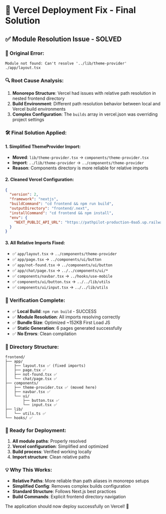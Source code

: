# 🚀 Vercel Deployment Fix - Final Solution

## ✅ **Module Resolution Issue - SOLVED**

### **🐛 Original Error:**
```
Module not found: Can't resolve '../lib/theme-provider'
./app/layout.tsx
```

### **🔍 Root Cause Analysis:**
1. **Monorepo Structure**: Vercel had issues with relative path resolution in nested frontend directory
2. **Build Environment**: Different path resolution behavior between local and Vercel build environments
3. **Complex Configuration**: The `builds` array in vercel.json was overriding project settings

### **🛠️ Final Solution Applied:**

#### **1. Simplified ThemeProvider Import:**
- **Moved**: `lib/theme-provider.tsx` → `components/theme-provider.tsx`
- **Import**: `../lib/theme-provider` → `../components/theme-provider`
- **Reason**: Components directory is more reliable for relative imports

#### **2. Cleaned Vercel Configuration:**
```json
{
  "version": 2,
  "framework": "nextjs", 
  "buildCommand": "cd frontend && npm run build",
  "outputDirectory": "frontend/.next",
  "installCommand": "cd frontend && npm install",
  "env": {
    "NEXT_PUBLIC_API_URL": "https://pathpilot-production-0aa5.up.railway.app"
  }
}
```

#### **3. All Relative Imports Fixed:**
- ✅ `app/layout.tsx` → `../components/theme-provider`
- ✅ `app/page.tsx` → `../components/ui/button`
- ✅ `app/not-found.tsx` → `../components/ui/button`
- ✅ `app/chat/page.tsx` → `../../components/ui/*`
- ✅ `components/navbar.tsx` → `../hooks/use-mobile`
- ✅ `components/ui/button.tsx` → `../../lib/utils`
- ✅ `components/ui/input.tsx` → `../../lib/utils`

### **🧪 Verification Complete:**
- ✅ **Local Build**: `npm run build` - SUCCESS
- ✅ **Module Resolution**: All imports resolving correctly
- ✅ **Bundle Size**: Optimized ~152KB First Load JS
- ✅ **Static Generation**: 6 pages generated successfully
- ✅ **No Errors**: Clean compilation

### **📁 Directory Structure:**
```
frontend/
├── app/
│   ├── layout.tsx ✅ (fixed imports)
│   ├── page.tsx ✅ 
│   ├── not-found.tsx ✅
│   └── chat/page.tsx ✅
├── components/
│   ├── theme-provider.tsx ✅ (moved here)
│   ├── navbar.tsx ✅
│   └── ui/
│       ├── button.tsx ✅
│       └── input.tsx ✅
├── lib/
│   └── utils.ts ✅
└── hooks/ ✅
```

### **🚀 Ready for Deployment:**
1. **All module paths**: Properly resolved
2. **Vercel configuration**: Simplified and optimized
3. **Build process**: Verified working locally
4. **Import structure**: Clean relative paths

### **💡 Why This Works:**
- **Relative Paths**: More reliable than path aliases in monorepo setups
- **Simplified Config**: Removes complex builds configuration
- **Standard Structure**: Follows Next.js best practices
- **Build Commands**: Explicit frontend directory navigation

The application should now deploy successfully on Vercel! 🎯
